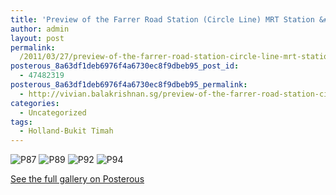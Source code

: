 ```yaml
---
title: 'Preview of the Farrer Road Station (Circle Line) MRT Station &#8211; residents can look forward to trains running by end of the year'
author: admin
layout: post
permalink:
  /2011/03/27/preview-of-the-farrer-road-station-circle-line-mrt-station-residents-can-look-forward-to-trains-running-by-end-of-the-year/
posterous_8a63df1deb6976f4a6730ec8f9dbeb95_post_id:
  - 47482319
posterous_8a63df1deb6976f4a6730ec8f9dbeb95_permalink:
  - http://vivian.balakrishnan.sg/preview-of-the-farrer-road-station-circle-lin
categories:
  - Uncategorized
tags:
  - Holland-Bukit Timah
---
```

<p><img src="http://vivian.balakrishnan.sg/wp-content/uploads/2011/03/p87.jpg.scaled1000-300x224.jpg" alt="P87" />
<img src="http://vivian.balakrishnan.sg/wp-content/uploads/2011/03/p89.jpg.scaled1000-300x224.jpg" alt="P89" />
<img src="http://vivian.balakrishnan.sg/wp-content/uploads/2011/03/p92.jpg.scaled1000-300x224.jpg" alt="P92" />
<img src="http://vivian.balakrishnan.sg/wp-content/uploads/2011/03/p94.jpg.scaled1000-224x300.jpg" alt="P94" /></p>

<p><a href="http://vivian.balakrishnan.sg/preview-of-the-farrer-road-station-circle-lin">See the full gallery on Posterous</a></p>
